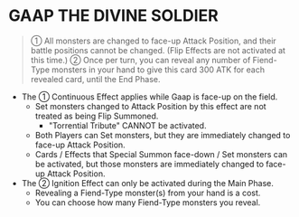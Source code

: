 # GAAP THE DIVINE SOLDIER

> ① All monsters are changed to face-up Attack Position, and their battle positions cannot be changed. (Flip Effects are not activated at this time.) ② Once per turn, you can reveal any number of Fiend-Type monsters in your hand to give this card 300 ATK for each revealed card, until the End Phase.

*   The ① Continuous Effect applies while Gaap is face-up on the field.
    *   Set monsters changed to Attack Position by this effect are not treated as being Flip Summoned.
        *   "Torrential Tribute" CANNOT be activated.
    *   Both Players can Set monsters, but they are immediately changed to face-up Attack Position.
    *   Cards / Effects that Special Summon face-down / Set monsters can be activated, but those monsters are immediately changed to face-up Attack Position.
*   The ② Ignition Effect can only be activated during the Main Phase.
    *   Revealing a Fiend-Type monster(s) from your hand is a cost.
    *   You can choose how many Fiend-Type monsters you reveal.
